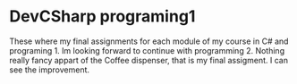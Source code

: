 # DevCSharp programing1

These where my final assignments for each module of my course in C# and programing 1.
Im looking forward to continue with programming 2.
Nothing really fancy appart of the Coffee dispenser, that is my final assigment.
I can see the improvement.